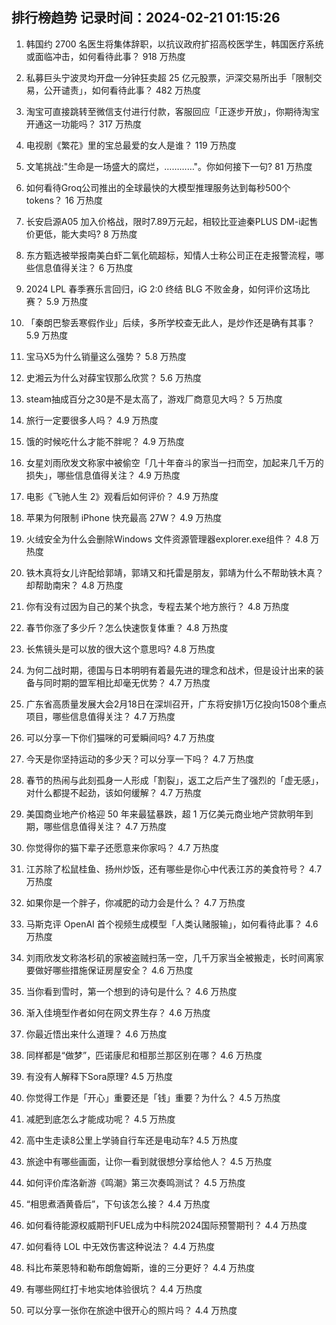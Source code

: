 
## 排行榜趋势 记录时间：2024-02-21 01:15:26
  
  1. 韩国约 2700 名医生将集体辞职，以抗议政府扩招高校医学生，韩国医疗系统或面临冲击，如何看待此事？ 918 万热度
    
  2. 私募巨头宁波灵均开盘一分钟狂卖超 25 亿元股票，沪深交易所出手「限制交易，公开谴责」，如何看待此事？ 482 万热度
    
  3. 淘宝可直接跳转至微信支付进行付款，客服回应「正逐步开放」，你期待淘宝开通这一功能吗？ 317 万热度
    
  4. 电视剧《繁花》里的宝总最爱的女人是谁？ 119 万热度
    
  5. 文笔挑战:"生命是一场盛大的腐烂，…………"。你如何接下一句? 81 万热度
    
  6. 如何看待Groq公司推出的全球最快的大模型推理服务达到每秒500个tokens？ 16 万热度
    
  7. 长安启源A05 加入价格战，限时7.89万元起，相较比亚迪秦PLUS DM-i起售价更低，能大卖吗? 8 万热度
    
  8. 东方甄选被举报南美白虾二氧化硫超标，知情人士称公司正在走报警流程，哪些信息值得关注？ 6 万热度
    
  9. 2024 LPL 春季赛乐言回归，iG 2:0 终结 BLG 不败金身，如何评价这场比赛？ 5.9 万热度
    
  10. 「秦朗巴黎丢寒假作业」后续，多所学校查无此人，是炒作还是确有其事？ 5.9 万热度
    
  11. 宝马X5为什么销量这么强势？ 5.8 万热度
    
  12. 史湘云为什么对薛宝钗那么欣赏？ 5.6 万热度
    
  13. steam抽成百分之30是不是太高了，游戏厂商意见大吗？ 5 万热度
    
  14. 旅行一定要很多人吗？ 4.9 万热度
    
  15. 饿的时候吃什么才能不胖呢？ 4.9 万热度
    
  16. 女星刘雨欣发文称家中被偷空「几十年奋斗的家当一扫而空，加起来几千万的损失」，哪些信息值得关注？ 4.9 万热度
    
  17. 电影《飞驰人生 2》观看后如何评价？ 4.9 万热度
    
  18. 苹果为何限制 iPhone 快充最高 27W？ 4.9 万热度
    
  19. 火绒安全为什么会删除Windows 文件资源管理器explorer.exe组件？ 4.8 万热度
    
  20. 铁木真将女儿许配给郭靖，郭靖又和托雷是朋友，郭靖为什么不帮助铁木真？却帮助南宋？ 4.8 万热度
    
  21. 你有没有过因为自己的某个执念，专程去某个地方旅行？ 4.8 万热度
    
  22. 春节你涨了多少斤？怎么快速恢复体重？ 4.8 万热度
    
  23. 长焦镜头是可以放的很大这个意思吗? 4.8 万热度
    
  24. 为何二战时期，德国与日本明明有着最先进的理念和战术，但是设计出来的装备与同时期的盟军相比却毫无优势？ 4.7 万热度
    
  25. 广东省高质量发展大会2月18日在深圳召开，广东将安排1万亿投向1508个重点项目，哪些信息值得关注？ 4.7 万热度
    
  26. 可以分享一下你们猫咪的可爱瞬间吗? 4.7 万热度
    
  27. 今天是你坚持运动的多少天？可以分享一下吗？ 4.7 万热度
    
  28. 春节的热闹与此刻孤身一人形成「割裂」，返工之后产生了强烈的「虚无感」，对什么都提不起劲，该如何缓解？ 4.7 万热度
    
  29. 美国商业地产价格迎 50 年来最猛暴跌，超 1 万亿美元商业地产贷款明年到期，哪些信息值得关注？ 4.7 万热度
    
  30. 你觉得你的猫下辈子还愿意来你家吗？ 4.7 万热度
    
  31. 江苏除了松鼠桂鱼、扬州炒饭，还有哪些是你心中代表江苏的美食符号？ 4.7 万热度
    
  32. 如果你是一个胖子，你减肥的动力会是什么？ 4.7 万热度
    
  33. 马斯克评 OpenAI 首个视频生成模型「人类认赌服输」，如何看待此事？ 4.6 万热度
    
  34. 刘雨欣发文称洛杉矶的家被盗贼扫荡一空，几千万家当全被搬走，长时间离家要做好哪些措施保证房屋安全？ 4.6 万热度
    
  35. 当你看到雪时，第一个想到的诗句是什么？ 4.6 万热度
    
  36. 渐入佳境型作者如何在网文界生存？ 4.6 万热度
    
  37. 你最近悟出来什么道理？ 4.6 万热度
    
  38. 同样都是“做梦”，匹诺康尼和桓那兰那区别在哪？ 4.6 万热度
    
  39. 有没有人解释下Sora原理? 4.5 万热度
    
  40. 你觉得工作是「开心」重要还是「钱」重要？为什么？ 4.5 万热度
    
  41. 减肥到底怎么才能成功呢？ 4.5 万热度
    
  42. 高中生走读8公里上学骑自行车还是电动车? 4.5 万热度
    
  43. 旅途中有哪些画面，让你一看到就很想分享给他人？ 4.5 万热度
    
  44. 如何评价库洛新游《鸣潮》第三次奏鸣测试？ 4.5 万热度
    
  45. “相思煮酒黄昏后”，下句该怎么接？ 4.4 万热度
    
  46. 如何看待能源权威期刊FUEL成为中科院2024国际预警期刊？ 4.4 万热度
    
  47. 如何看待 LOL 中无效伤害这种说法？ 4.4 万热度
    
  48. 科比布莱恩特和勒布朗詹姆斯，谁的三分更好？ 4.4 万热度
    
  49. 有哪些网红打卡地实地体验很坑？ 4.4 万热度
    
  50. 可以分享一张你在旅途中很开心的照片吗？ 4.4 万热度
    